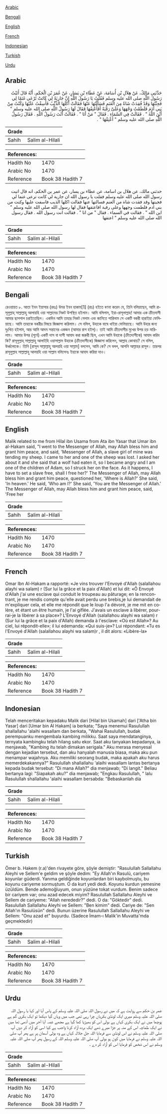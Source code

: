 [Arabic](#arabic)

[Bengali](#bengali)

[English](#english)

[French](#french)

[Indonesian](#indonesian)

[Turkish](#turkish)

[Urdu](#urdu)

## Arabic


<div dir="rtl" lang="ar" style={{fontSize:'larger',backgroundColor:'#f8f9fa',padding:20}}>
حَدَّثَنِي مَالِكٌ، عَنْ هِلاَلِ بْنِ أُسَامَةَ، عَنْ عَطَاءِ بْنِ يَسَارٍ، عَنْ عُمَرَ بْنِ الْحَكَمِ، أَنَّهُ قَالَ أَتَيْتُ رَسُولَ اللَّهِ صلى الله عليه وسلم فَقُلْتُ يَا رَسُولَ اللَّهِ إِنَّ جَارِيَةً لِي كَانَتْ تَرْعَى غَنَمًا لِي فَجِئْتُهَا وَقَدْ فُقِدَتْ شَاةٌ مِنَ الْغَنَمِ فَسَأَلْتُهَا عَنْهَا فَقَالَتْ أَكَلَهَا الذِّئْبُ فَأَسِفْتُ عَلَيْهَا وَكُنْتُ مِنْ بَنِي آدَمَ فَلَطَمْتُ وَجْهَهَا وَعَلَىَّ رَقَبَةٌ أَفَأُعْتِقُهَا فَقَالَ لَهَا رَسُولُ اللَّهِ صلى الله عليه وسلم ‏"‏ أَيْنَ اللَّهُ ‏"‏ ‏.‏ فَقَالَتْ فِي السَّمَاءِ ‏.‏ فَقَالَ ‏"‏ مَنْ أَنَا ‏"‏ ‏.‏ فَقَالَتْ أَنْتَ رَسُولُ اللَّهِ ‏.‏ فَقَالَ رَسُولُ اللَّهِ صلى الله عليه وسلم ‏"‏ أَعْتِقْهَا ‏"‏ ‏.‏
</div>
<div style={{backgroundColor:'#f8f9fa',padding:20, marginBottom: 10}}><table> <thead> <tr> <th>Grade</th> <th></th> </tr> </thead> <tbody> <tr><td>Sahih</td><td>Salim al-Hilali</td></tr></tbody></table><table> <thead> <tr> <th>References:</th> <th></th> </tr> </thead> <tbody><tr><td>Hadith No</td><td>1470</td></tr><tr><td>Arabic No</td><td>1470</td></tr><tr><td>Reference</td><td>Book 38 Hadith 7</td></tr></tbody></table></div>


<div dir="rtl" lang="ar" style={{fontSize:'larger',backgroundColor:'#f8f9fa',padding:20}}>
حدثني مالك، عن هلال بن اسامة، عن عطاء بن يسار، عن عمر بن الحكم، انه قال اتيت رسول الله صلى الله عليه وسلم فقلت يا رسول الله ان جارية لي كانت ترعى غنما لي فجيتها وقد فقدت شاة من الغنم فسالتها عنها فقالت اكلها الذيب فاسفت عليها وكنت من بني ادم فلطمت وجهها وعلى رقبة افاعتقها فقال لها رسول الله صلى الله عليه وسلم " اين الله " . فقالت في السماء . فقال " من انا " . فقالت انت رسول الله . فقال رسول الله صلى الله عليه وسلم " اعتقها
</div>
<div style={{backgroundColor:'#f8f9fa',padding:20, marginBottom: 10}}><table> <thead> <tr> <th>Grade</th> <th></th> </tr> </thead> <tbody> <tr><td>Sahih</td><td>Salim al-Hilali</td></tr></tbody></table><table> <thead> <tr> <th>References:</th> <th></th> </tr> </thead> <tbody><tr><td>Hadith No</td><td>1470</td></tr><tr><td>Arabic No</td><td>1470</td></tr><tr><td>Reference</td><td>Book 38 Hadith 7</td></tr></tbody></table></div>

## Bengali


<div dir="ltr" lang="bn" style={{fontSize:'larger',backgroundColor:'#f8f9fa',padding:20}}>
রেওয়ায়ত ৮. আতা ইবন ইয়াসার (রহঃ) উমর ইবন হাকাম[1] (রাঃ) হইতে ৰণনা করেন যে, তিনি বলিয়াছেন, আমি রাসূলুল্লাহ্ সাল্লাল্লাহু আলায়হি ওয়া সাল্লামের নিকট উপস্থিত হইলাম। আমি বলিলাম, ইয়া-রাসূলাল্লাহ! আমার এক ক্রীতদাসী আমার ছাগপাল চরাইতেছিল। একদিন আমি তাহার নিকট গেলাম এবং জানিতে পারিলাম সে একটি বকরী হারাইয়া ফেলিয়াছে। আমি তাহাকে বকরীর বিষয়ে জিজ্ঞাসা করিলাম। সে বলিল, উহাকে বাঘে খাইয়া ফেলিয়াছে। আমি উহার জন্য দুঃখিত হইলাম, আর আমি আদম সন্তানের একজন (আমার রাগ হইল)। তাই আমি ক্রীতদাসীর মুখের উপর চড় মারিলাম। আমার উপর (পূর্বে) একটি দাস বা দাসী আযাদ করা জরুরী ছিল, এখন আমি উহাকে (ক্রীতদাসীকে) আযাদ করিব কি? রাসূলুল্লাহ্ সাল্লাল্লাহু আলাইহি ওয়াসাল্লাম উহাকে (ক্রীতদাসীকে) জিজ্ঞাসা করিলেন, আল্লাহ কোথায়? সে বলিল, উর্ধ্বলোকে। তিনি [রাসূল সাল্লাল্লাহু আলয়হি ওয়া সাল্লাম] বললেন, আমি কে? সে বলল, আপনি আল্লাহর রাসূল। তারপর রাসূলুল্লাহ সাল্লাল্লাহু আলয়হি ওয়া সাল্লাম বলিলেনঃ ইহাকে আযাদ করিয়া দাও।
</div>
<div style={{backgroundColor:'#f8f9fa',padding:20, marginBottom: 10}}><table> <thead> <tr> <th>Grade</th> <th></th> </tr> </thead> <tbody> <tr><td>Sahih</td><td>Salim al-Hilali</td></tr></tbody></table><table> <thead> <tr> <th>References:</th> <th></th> </tr> </thead> <tbody><tr><td>Hadith No</td><td>1470</td></tr><tr><td>Arabic No</td><td>1470</td></tr><tr><td>Reference</td><td>Book 38 Hadith 7</td></tr></tbody></table></div>

## English


<div dir="ltr" lang="en" style={{fontSize:'larger',backgroundColor:'#f8f9fa',padding:20}}>
Malik related to me from Hilal ibn Usama from Ata ibn Yasar that Umar ibn al-Hakam said, "I went to the Messenger of Allah, may Allah bless him and grant him peace, and said, 'Messenger of Allah, a slave girl of mine was tending my sheep. I came to her and one of the sheep was lost. I asked her about it and she said that a wolf had eaten it, so I became angry and I am one of the children of Adam, so I struck her on the face. As it happens, I have to set a slave free, shall I free her?' The Messenger of Allah, may Allah bless him and grant him peace, questioned her, 'Where is Allah?' She said, 'In heaven.' He said, 'Who am I?' She said, 'You are the Messenger of Allah.' The Messenger of Allah, may Allah bless him and grant him peace, said, 'Free her
</div>
<div style={{backgroundColor:'#f8f9fa',padding:20, marginBottom: 10}}><table> <thead> <tr> <th>Grade</th> <th></th> </tr> </thead> <tbody> <tr><td>Sahih</td><td>Salim al-Hilali</td></tr></tbody></table><table> <thead> <tr> <th>References:</th> <th></th> </tr> </thead> <tbody><tr><td>Hadith No</td><td>1470</td></tr><tr><td>Arabic No</td><td>1470</td></tr><tr><td>Reference</td><td>Book 38 Hadith 7</td></tr></tbody></table></div>

## French


<div dir="ltr" lang="fr" style={{fontSize:'larger',backgroundColor:'#f8f9fa',padding:20}}>
Omar Ibn Al-Hakam a rapporté: «Je vins trouver l'Envoyé d'Allah (salallahou alayhi wa salam) r (Sur lui la grâce et la paix d'Allah) et lui dit: «Ô Envoyé d'Allah j'ai une esclave qui conduit le troupeau au pâturage; en la rencontrant, je me rendis compte qu'elle avait perdu une brebis,je lui demandait de m'expliquer cela, et elle me répondit que le loup l'a dévoré, je me mit en colère, et étant un être humain, je l'ai giflée. J'avais un esclave à libérer, pourrai-je la libérer à sa place»? L'Envoyé d'Allah (salallahou alayhi wa salam) r (Sur lui la grâce et la paix d'Allah) demanda à l'esclave: «Où est Allah»? Au ciel, lui répondit-elle»; il lui edemanda: «Qui suis-je»? Lui répondant: «Tu es l'Envoyé d'Allah (salallahou alayhi wa salam)r , il dit alors: «Libère-la»
</div>
<div style={{backgroundColor:'#f8f9fa',padding:20, marginBottom: 10}}><table> <thead> <tr> <th>Grade</th> <th></th> </tr> </thead> <tbody> <tr><td>Sahih</td><td>Salim al-Hilali</td></tr></tbody></table><table> <thead> <tr> <th>References:</th> <th></th> </tr> </thead> <tbody><tr><td>Hadith No</td><td>1470</td></tr><tr><td>Arabic No</td><td>1470</td></tr><tr><td>Reference</td><td>Book 38 Hadith 7</td></tr></tbody></table></div>

## Indonesian


<div dir="ltr" lang="id" style={{fontSize:'larger',backgroundColor:'#f8f9fa',padding:20}}>
Telah menceritakan kepadaku Malik dari [Hilal bin Usamah] dari ['Atha bin Yasar] dari [Umar bin Al Hakam] ia berkata; "Saya menemui Rasulullah shallallahu 'alaihi wasallam dan berkata, "Wahai Rasulullah, budak perempuanku mengembala kambing milikku. Saat saya mendatanginya, ternyata kambingku telah hilang satu ekor. Saat aku tanyakan kepadanya, ia menjawab, "Kambing itu telah dimakan serigala." Aku merasa menyesal dengan kejadian tersebut, dan aku hanyalah manusia biasa, maka aku pun menampar wajahnya. Aku memiliki seorang budak, maka apakah aku harus memerdekakannya?" Rasulullah shallallahu 'alaihi wasallam lantas bertanya kepada budak tersebut: "Di mana Allah?" dia menjawab; "Di langit." Beliau bertanya lagi: "Siapakah aku?" dia menjawab; "Engkau Rasulullah, " lalu Rasulullah shallallahu 'alaihi wasallam bersabda: "Bebaskanlah dia
</div>
<div style={{backgroundColor:'#f8f9fa',padding:20, marginBottom: 10}}><table> <thead> <tr> <th>Grade</th> <th></th> </tr> </thead> <tbody> <tr><td>Sahih</td><td>Salim al-Hilali</td></tr></tbody></table><table> <thead> <tr> <th>References:</th> <th></th> </tr> </thead> <tbody><tr><td>Hadith No</td><td>1470</td></tr><tr><td>Arabic No</td><td>1470</td></tr><tr><td>Reference</td><td>Book 38 Hadith 7</td></tr></tbody></table></div>

## Turkish


<div dir="ltr" lang="tr" style={{fontSize:'larger',backgroundColor:'#f8f9fa',padding:20}}>
Ömer b. Hakem (r.a)'den rivayete göre, şöyle demiştir: "Rasulullah Sallallahu Aleyhi ve Sellem'e geldim ve şöyle dedim: "Ey Allah'ın Rasulü, cariyem koyunlar güderdi. Yanıma geldiğinde koyunlardan biri kaybolmuştu, bu koyunu cariyeme sormuştum. O da kurt yedi dedi. Koyunu kurdun yemesine üzüldüm. Bende ademoğluyum, onun yüzüne tokat vurdum. Benim sadece bir cariyem var; onu azad edecek miyim? Rasulullah Sallallahu Aleyhi ve Sellem de cariyeme: "Allah nerededir?" dedi. O da: "Göktedir" dedi. Rasulullah Sallallahu Aleyhi ve Sellem: "Ben kimim" dedi. Cariye de: "Sen Allah'ın Rasulüsün" dedi. Bunun üzerine Rasulullah Sallallahu Aleyhi ve Sellem: "Onu azad et" buyurdu. (Sadece İmam-ı Malik'in Muvatta'mda geçmektedir)
</div>
<div style={{backgroundColor:'#f8f9fa',padding:20, marginBottom: 10}}><table> <thead> <tr> <th>Grade</th> <th></th> </tr> </thead> <tbody> <tr><td>Sahih</td><td>Salim al-Hilali</td></tr></tbody></table><table> <thead> <tr> <th>References:</th> <th></th> </tr> </thead> <tbody><tr><td>Hadith No</td><td>1470</td></tr><tr><td>Arabic No</td><td>1470</td></tr><tr><td>Reference</td><td>Book 38 Hadith 7</td></tr></tbody></table></div>

## Urdu


<div dir="rtl" lang="ur" style={{fontSize:'larger',backgroundColor:'#f8f9fa',padding:20}}>
عمر بن حکم سے روایت ہے کہ میں نے رسول اللہ صلی اللہ علیہ وسلم کے پاس آیا اور کہا یا رسول اللہ صلی اللہ علیہ وسلم میری ایک لونڈی بکریاں چرا رہی تھی جب میں وہاں گیا دیکھا تو ایک بکری گم ہے پوچھا میں نے ایک بکری کہاں ہے بولی اس کو بھیڑیا کھا گیا ہے مجھے غصہ آیا آخر میں آدمی تھا میں نے ایک طماچہ اس کے منہ پر جڑا میرے ذمے ایک بردہ آزاد کرنا واجب ہے کیا اسی کو آزاد کر دوں آپ صلی اللہ علیہ وسلم نے اس لونڈی سے فرمایا اللہ جل جلالہ کہاں ہے وہ بولی آسمان پر ہے پھر آپ صلی اللہ علیہ وسلم نے فرمایا میں کون ہو بولی آپ صلی اللہ علیہ وسلم اللہ کے رسول پھر آپ صلی اللہ علیہ وسلم نے اس شخص کو فرمایا اس کو آزاد کر دے ۔
</div>
<div style={{backgroundColor:'#f8f9fa',padding:20, marginBottom: 10}}><table> <thead> <tr> <th>Grade</th> <th></th> </tr> </thead> <tbody> <tr><td>Sahih</td><td>Salim al-Hilali</td></tr></tbody></table><table> <thead> <tr> <th>References:</th> <th></th> </tr> </thead> <tbody><tr><td>Hadith No</td><td>1470</td></tr><tr><td>Arabic No</td><td>1470</td></tr><tr><td>Reference</td><td>Book 38 Hadith 7</td></tr></tbody></table></div>